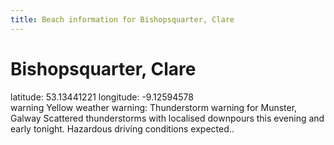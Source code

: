 ```yaml
---
title: Beach information for Bishopsquarter, Clare
---
```

# Bishopsquarter, Clare 

<div class="location-info">latitude: 53.13441221 longitude: -9.12594578</div>
<div id="met-eireann-warnings"><span class="material-icons yellow-warning">warning</span>&nbsp;Yellow weather warning: Thunderstorm warning for Munster, Galway Scattered thunderstorms with localised downpours this evening and early tonight. Hazardous driving conditions expected..&nbsp;</div>
<div></div>